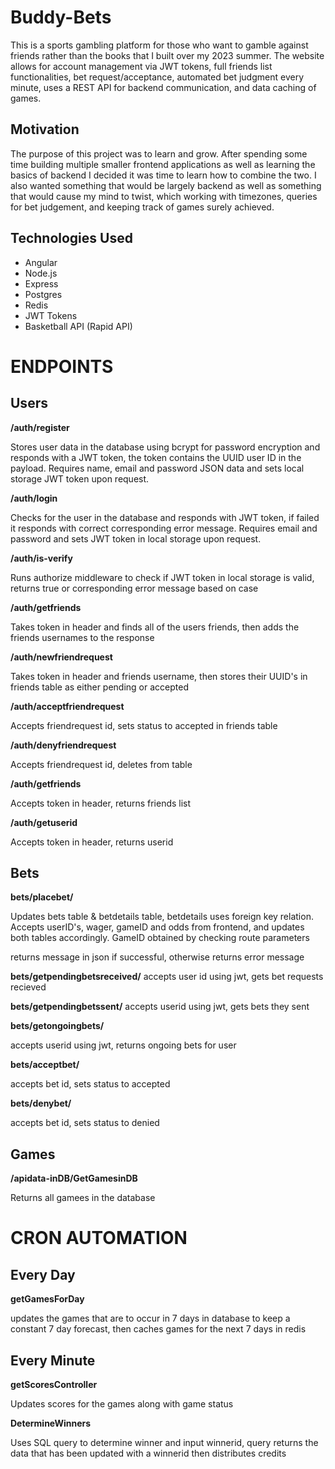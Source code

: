 # Buddy-Bets
This is a sports gambling platform for those who want to gamble against friends rather than the books that I built over my 2023 summer. The website allows for account management via JWT tokens, full friends list functionalities, bet request/acceptance, automated bet judgment every minute, uses a REST API for backend communication, and data caching of games.

## Motivation

The purpose of this project was to learn and grow. After spending some time building multiple smaller frontend applications as well as learning the basics of backend I decided it was time to learn how to combine the two. I also wanted something that would be largely backend as well as something that would cause my mind to twist, which working with timezones, queries for bet judgement, and keeping track of games surely achieved. 

## Technologies Used
- Angular
- Node.js
- Express
- Postgres
- Redis
- JWT Tokens
- Basketball API (Rapid API)

# ENDPOINTS

## Users
**/auth/register**

Stores user data in the database using bcrypt for password encryption and responds with a JWT token, the token contains the UUID user ID in the payload.
Requires name, email and password JSON data and sets local storage JWT token upon request.

**/auth/login**

Checks for the user in the database and responds with JWT token, if failed it responds with correct corresponding error message.
Requires email and password and sets JWT token in local storage upon request.

**/auth/is-verify**

Runs authorize middleware to check if JWT token in local storage is valid, returns true or corresponding error message based on case

**/auth/getfriends**

Takes token in header and finds all of the users friends, then adds the friends usernames to the response

**/auth/newfriendrequest**

Takes token in header and friends username, then stores their UUID's in friends table as either pending or accepted

**/auth/acceptfriendrequest**

Accepts friendrequest id, sets status to accepted in friends table

**/auth/denyfriendrequest**

Accepts friendrequest id, deletes from table

**/auth/getfriends**

Accepts token in header, returns friends list

**/auth/getuserid**

Accepts token in header, returns userid

## Bets

**bets/placebet/**

Updates bets table & betdetails table, betdetails uses foreign key relation.
Accepts userID's, wager, gameID and odds from frontend, and updates both tables accordingly.
GameID obtained by checking route parameters 

returns message in json if successful, otherwise returns error message

**bets/getpendingbetsreceived/**
accepts user id using jwt, gets bet requests recieved

**bets/getpendingbetssent/**
accepts userid using jwt, gets bets they sent

**bets/getongoingbets/**

accepts userid using jwt, returns ongoing bets for user

**bets/acceptbet/**

accepts bet id, sets status to accepted

**bets/denybet/**

accepts bet id, sets status to denied

## Games

**/apidata-inDB/GetGamesinDB**

Returns all gamees in the database

# CRON AUTOMATION

## Every Day

**getGamesForDay**

updates the games that are to occur in 7 days in database to keep a constant 7 day forecast, then caches games for the next 7 days in redis

## Every Minute

**getScoresController**

Updates scores for the games along with game status

**DetermineWinners**

Uses SQL query to determine winner and input winnerid, query returns the data that has been updated with a winnerid then distributes credits








